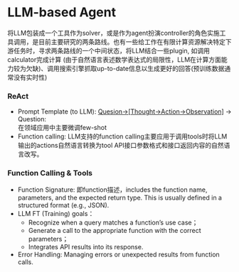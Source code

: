 # LLM-based Agent

将LLM包装成一个工具作为solver，或是作为agent扮演controller的角色实施工具调用，是目前主要研究的两条路线。也有一些给工作在有限计算资源解决特定下游任务时，寻求两条路线的一个中间状态，将LLM结合一些plugin, 如调用calculator完成计算 (由于自然语言表述数学表达式的局限性，LLM在计算方面能力较为欠缺)、调用搜索引擎抓取up-to-date信息以生成更好的回答(预训练数据通常没有实时性)


### ReAct
* Prompt Template (to LLM): [Quesion->[Thought->Action->Observation]](few-shot) -> Question: <br> 在领域应用中主要微调few-shot
* Function calling: LLM支持的function calling主要应用于调用tools时将LLM输出的actions自然语言转换为tool API接口参数格式和接口返回内容的自然语言改写。


### Function Calling & Tools
* Function Signature: 即function描述，includes the function name, parameters, and the expected return type. This is usually defined in a structured format (e.g., JSON).
* LLM FT (Training) goals：
    - Recognize when a query matches a function’s use case；
    - Generate a call to the appropriate function with the correct parameters；
    - Integrates API results into its response.
* Error Handling: Managing errors or unexpected results from function calls.
